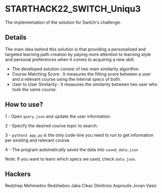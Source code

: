 # STARTHACK22_SWITCH_Uniqu3

The implementation of the solution for Switch's challenge.


## Details
The main idea behind this solution is that providing a personalized and targeted learning path creation by paying more attention
to learning style and personal preferences when it comes to acquiring a new skill.

- The developed solution consist of two main similarity algorithm.
- Course Matching Score : It measures the fitting score between a user and a relevant course using the internal specs of both.
- User to User Similarity : It measures the similarity between two user who took the same course.

## How to use?
1 - Open ```query.json``` and update the user information.

2 - Specify the desired course topic to search.

3 - ```python3 app.py``` is the only code-line you need to run to get information per existing and relevant course.

4 - The program automatically saves the data into ```saved_data.json```

Note: If you want to learn which specs we used, check ```data.json```.


## Hackers
Redzhep Mehmedov Redzhebov
Jaka Cikac
Dimitrios Asproulis
Jovan Vasic